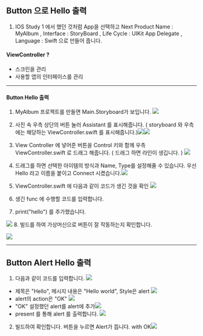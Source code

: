 ## Button 으로 Hello 출력
1. IOS Study 1	에서 했던 것처럼 
App을 선택하고 Next
Product Name : MyAlbum ,
Interface : StoryBoard ,
Life Cycle : UIKit App Delegate , 
Language :  Swift 으로 만들어 줍니다.


#### ViewController ?
- 스크린을 관리
- 사용할 앱의 인터페이스를 관리

---

#### Button Hello 출력
1. MyAlbum 프로젝트를 만들면 Main.Storyboard가 보입니다.
![](https://images.velog.io/images/everytime79/post/1e3da525-b230-48b4-a734-f3a489588e0b/%E1%84%89%E1%85%B3%E1%84%8F%E1%85%B3%E1%84%85%E1%85%B5%E1%86%AB%E1%84%89%E1%85%A3%E1%86%BA%202020-12-02%2018.33.19.png)
2. 사진 속 우측 상단의 버튼 눌러 Assistant 를 표시해줍니다.
( storyboard 와 우측에는 해당하는 ViewController.swift 를 표시해줍니다.)![](https://images.velog.io/images/everytime79/post/57d9ad1c-8b5b-41a1-b159-30de8b9525be/%E1%84%89%E1%85%B3%E1%84%8F%E1%85%B3%E1%84%85%E1%85%B5%E1%86%AB%E1%84%89%E1%85%A3%E1%86%BA%202020-12-02%2019.08.18.png)![](https://images.velog.io/images/everytime79/post/10d388d6-802f-4c30-b0d3-a3e93005a890/%E1%84%89%E1%85%B3%E1%84%8F%E1%85%B3%E1%84%85%E1%85%B5%E1%86%AB%E1%84%89%E1%85%A3%E1%86%BA%202020-12-02%2019.09.56.png)
3. View Controller 에 넣어준 버튼을 Control 키와 함께 우측 ViewController.swift 로 드래그 해줍니다. ( 드래그 하면 라인이 생깁니다. )
![](https://images.velog.io/images/everytime79/post/35e9a074-4f55-4ea6-9f5c-23980ca05809/%E1%84%89%E1%85%B3%E1%84%8F%E1%85%B3%E1%84%85%E1%85%B5%E1%86%AB%E1%84%89%E1%85%A3%E1%86%BA%202020-12-02%2019.11.22.png)
4. 드래그를 하면 선택한 아이템의 방식과 Name, Type를 설정해줄 수 있습니다.
우선 Hello 라고 이름을 붙이고 Connect 시켰습니다.![](https://images.velog.io/images/everytime79/post/e386192f-a740-43fc-bfc3-e2f7ca5a0e55/%E1%84%89%E1%85%B3%E1%84%8F%E1%85%B3%E1%84%85%E1%85%B5%E1%86%AB%E1%84%89%E1%85%A3%E1%86%BA%202020-12-02%2019.12.18.png)
5. ViewController.swift 에 다음과 같이 코드가 생긴 것을 확인
![](https://images.velog.io/images/everytime79/post/d926928b-5818-405d-9c22-1a4a66f74ce4/%E1%84%89%E1%85%B3%E1%84%8F%E1%85%B3%E1%84%85%E1%85%B5%E1%86%AB%E1%84%89%E1%85%A3%E1%86%BA%202020-12-02%2019.18.34.png)

6. 생긴 func 에 수행할 코드를 입력합니다.

7. print("hello") 를 추가했습니다.

![](https://images.velog.io/images/everytime79/post/45a74545-332d-499f-ad0c-22ca38058763/%E1%84%89%E1%85%B3%E1%84%8F%E1%85%B3%E1%84%85%E1%85%B5%E1%86%AB%E1%84%89%E1%85%A3%E1%86%BA%202020-12-02%2019.20.40.png)
8. 빌드를 하여 가상머신으로 버튼이 잘 작동하는지 확인합니다.

![](https://images.velog.io/images/everytime79/post/f942dbcc-79f9-45f5-8745-543177d7c650/%E1%84%89%E1%85%B3%E1%84%8F%E1%85%B3%E1%84%85%E1%85%B5%E1%86%AB%E1%84%89%E1%85%A3%E1%86%BA%202020-12-02%2019.21.25.png)

---

## Button Alert Hello 출력
1. 다음과 같이 코드를 입력합니다.
![](https://images.velog.io/images/everytime79/post/6f2db818-4ec5-4352-8c69-f6bbd28192ce/%E1%84%89%E1%85%B3%E1%84%8F%E1%85%B3%E1%84%85%E1%85%B5%E1%86%AB%E1%84%89%E1%85%A3%E1%86%BA%202020-12-02%2019.28.17.png)
- 제목은 "Hello", 메시지 내용은 "Hello world", Style은 alert ![](https://images.velog.io/images/everytime79/post/e2359b08-719d-4a72-a18f-6240cacb066f/%E1%84%89%E1%85%B3%E1%84%8F%E1%85%B3%E1%84%85%E1%85%B5%E1%86%AB%E1%84%89%E1%85%A3%E1%86%BA%202020-12-02%2019.31.42.png)
- alert의 action은 "OK"
![](https://images.velog.io/images/everytime79/post/6749d65d-9251-4c27-80b1-878af11cb0b4/%E1%84%89%E1%85%B3%E1%84%8F%E1%85%B3%E1%84%85%E1%85%B5%E1%86%AB%E1%84%89%E1%85%A3%E1%86%BA%202020-12-02%2019.33.25.png)
- "OK" 설정했던 alert를 alert에 추가![](https://images.velog.io/images/everytime79/post/72fe4be6-7ed9-4a0c-a8ef-5b39124ea5df/%E1%84%89%E1%85%B3%E1%84%8F%E1%85%B3%E1%84%85%E1%85%B5%E1%86%AB%E1%84%89%E1%85%A3%E1%86%BA%202020-12-02%2019.34.10.png)
- present 를 통해 alert 를 출력합니다. ![](https://images.velog.io/images/everytime79/post/b2fd1f58-3f4c-4388-975f-b3eb12a148c6/%E1%84%89%E1%85%B3%E1%84%8F%E1%85%B3%E1%84%85%E1%85%B5%E1%86%AB%E1%84%89%E1%85%A3%E1%86%BA%202020-12-02%2019.34.17.png)
2. 빌드하여 확인합니다. 버튼을 누르면 Alert가 뜹니다. with OK![](https://images.velog.io/images/everytime79/post/7d2d6426-31cd-4a6e-b738-25a2eb65b4d5/%E1%84%89%E1%85%B3%E1%84%8F%E1%85%B3%E1%84%85%E1%85%B5%E1%86%AB%E1%84%89%E1%85%A3%E1%86%BA%202020-12-02%2019.36.36.png)
